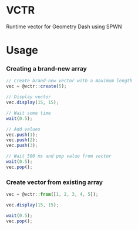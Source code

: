 # VCTR
Runtime vector for Geometry Dash using SPWN

# Usage
### Creating a brand-new array
```ts
// Create brand-new vector with a maximum length
vec = @vctr::create(5);

// Display vector
vec.display(15, 15);

// Wait some time
wait(0.5);

// Add values
vec.push(1);
vec.push(2);
vec.push(3);

// Wait 500 ms and pop value from vector
wait(0.5);
vec.pop();
```
### Create vector from existing array
```ts
vec = @vctr::from([1, 2, 3, 4, 5]);

vec.display(15, 15);

wait(0.5);
vec.pop();
```
